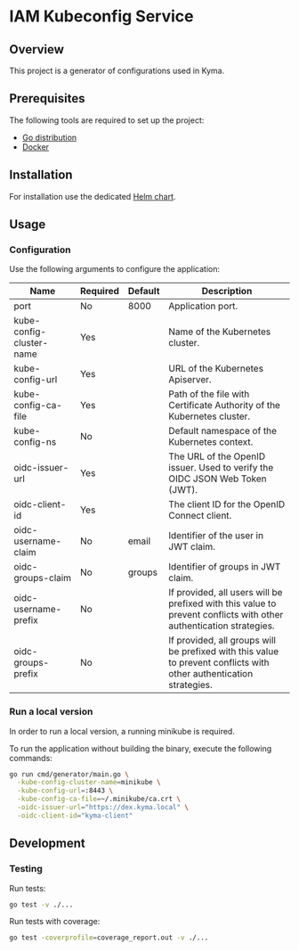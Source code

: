 # IAM Kubeconfig Service

## Overview

This project is a generator of configurations used in Kyma.

## Prerequisites

The following tools are required to set up the project:
- [Go distribution](https://golang.org)
- [Docker](https://www.docker.com/)

## Installation

For installation use the dedicated [Helm chart](../resources/core/charts/iam-kubeconfig-service).

## Usage

### Configuration

Use the following arguments to configure the application:

| Name | Required | Default | Description |
| -----|---------|--------|------------ |
| port | No | 8000 | Application port. |
| kube-config-cluster-name | Yes | |  Name of the Kubernetes cluster. |
| kube-config-url | Yes | | URL of the Kubernetes Apiserver. |
| kube-config-ca-file | Yes | | Path of the file with Certificate Authority of the Kubernetes cluster. |
| kube-config-ns | No | | Default namespace of the Kubernetes context. |
| oidc-issuer-url | Yes | | The URL of the OpenID issuer. Used to verify the OIDC JSON Web Token (JWT). |
| oidc-client-id | Yes | | The client ID for the OpenID Connect client. |
| oidc-username-claim | No | email | Identifier of the user in JWT claim. |
| oidc-groups-claim | No | groups | Identifier of groups in JWT claim. |
| oidc-username-prefix | No | | If provided, all users will be prefixed with this value to prevent conflicts with other authentication strategies. |
| oidc-groups-prefix | No | | If provided, all groups will be prefixed with this value to prevent conflicts with other authentication strategies. |

### Run a local version

In order to run a local version, a running minikube is required.

To run the application without building the binary, execute the following commands:

```bash
go run cmd/generator/main.go \
  -kube-config-cluster-name=minikube \
  -kube-config-url=:8443 \
  -kube-config-ca-file=~/.minikube/ca.crt \
  -oidc-issuer-url="https://dex.kyma.local" \
  -oidc-client-id="kyma-client"
```

## Development

### Testing

Run tests:

```bash
go test -v ./...
```

Run tests with coverage:

```bash
go test -coverprofile=coverage_report.out -v ./...
```

